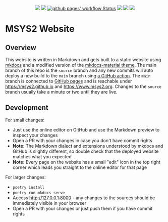 <p align="center">
  <a title="msys2.github.io" href="https://msys2.github.io"><img src="https://img.shields.io/website.svg?label=msys2.github.io&longCache=true&style=flat-square&url=http%3A%2F%2Fmsys2.github.io%2Findex.html&logo=github"></a><!--
  -->
  <a title="Join the chat on Matrix" href="https://matrix.to/#/#msys2_msys2:gitter.im"><img src="https://img.shields.io/badge/chat-on%20matrix-4db797.svg?longCache=true&style=flat-square&logo=matrix&logoColor=e8ecef"></a><!--
  -->
  <a title="GitHub Actions" href="https://github.com/msys2/msys2.github.io/actions?query=workflow%3Agithub%20pages"><img alt="github pages' workflow Status" src="https://img.shields.io/github/actions/workflow/status/msys2/msys2.github.io/main.yml?branch=source&longCache=true&style=flat-square&label=build&logo=github"></a><!--
  -->
  <a title="Follow msys2org on Twitter" href="https://twitter.com/msys2org"><img src="https://img.shields.io/twitter/url?url=https%3A%2F%2Ftwitter.com%2Fmsys2org&style=flat-square&logo=x&label=follow%20%40msys2org&color=31A4F1"></a><!--
  -->
  <a title="Follow msys2org on Mastodon" href="https://fosstodon.org/@msys2org"><img src="https://img.shields.io/mastodon/follow/109365079526574177?color=000197&domain=https%3A%2F%2Ffosstodon.org%2F&logo=mastodon&logoColor=white&style=flat-square"></a><!--
  -->
  <a title="Join the community on Discord" href="https://discord.com/invite/jPQdRdDcT9"><img src="https://img.shields.io/discord/792780131906617355?color=5865F2&label=Discord&logo=discord&logoColor=white&style=flat-square"></a><!--
  -->
</p>

# MSYS2 Website

## Overview

This website is written in Markdown and gets built to a static website using
[mkdocs](https://www.mkdocs.org/) and a modified version of the [mkdocs-material
theme](https://squidfunk.github.io/mkdocs-material). The main branch of this
repo is the `source` branch and any new commits will auto deploy a new build to
the `main` branch using [a GitHub
action](https://github.com/peaceiris/actions-gh-pages). The `main` branch is
connected to [GitHub pages](https://pages.github.com) and is reachable under
https://msys2.github.io and https://www.msys2.org. Changes to the `source`
branch usually take a minute or two until they are live.


## Development

For small changes:

* Just use the online editor on GitHub and use the Markdown preview to inspect your changes
* Open a PR with your changes in case you don't have commit rights
* **Note:** The Markdown dialect and extensions understood by mkdocs and GitHub is
  slightly different, so double check that the deployed website matches what you
  expected
* **Note:** Every page on the website has a small "edit" icon in the top right corner which leads you straight to the online editor for that page

For larger changes:

* `poetry install`
* `poetry run mkdocs serve`
* Access http://127.0.0.1:8000 - any changes to the sources should be
  immediately visible in your browser
* Open a PR with your changes or just push them if you have commit rights
